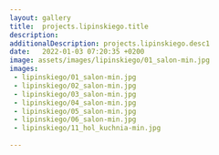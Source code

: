 ```yaml
---
layout: gallery
title:  projects.lipinskiego.title
description: 
additionalDescription: projects.lipinskiego.desc1
date:   2022-01-03 07:20:35 +0200
image: assets/images/lipinskiego/01_salon-min.jpg
images: 
 - lipinskiego/01_salon-min.jpg
 - lipinskiego/02_salon-min.jpg
 - lipinskiego/03_salon-min.jpg
 - lipinskiego/04_salon-min.jpg
 - lipinskiego/05_salon-min.jpg
 - lipinskiego/06_salon-min.jpg
 - lipinskiego/11_hol_kuchnia-min.jpg
 
---
```

